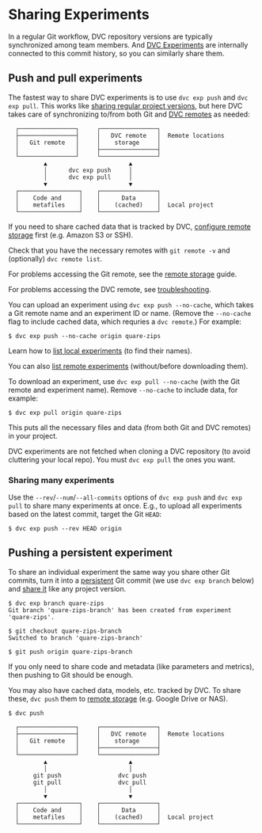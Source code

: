 # Sharing Experiments

In a regular Git workflow, <abbr>DVC repository</abbr> versions are typically
synchronized among team members. And [DVC Experiments] are internally connected
to this commit history, so you can similarly share them.

[dvc experiments]: /doc/user-guide/experiment-management

## Push and pull experiments

The fastest way to share DVC experiments is to use `dvc exp push` and
`dvc exp pull`. This works like [sharing regular project
versions][sharing-data], but here DVC takes care of synchronizing to/from both
Git and [DVC remotes][remote storage] as needed:

```
  ┌────────────────┐     ┌────────────────┐
  ├────────────────┤     │   DVC remote   │  Remote locations
  │   Git remote   │     │    storage     │
  │                │     ├────────────────┤
  └────────────────┘     └────────────────┘
          ▲                       ▲
          │      dvc exp push     │
          │      dvc exp pull     │
          ▼                       ▼
  ┌─────────────────┐    ┌────────────────┐
  │    Code and     │    │      Data      │
  │    metafiles    │    │    (cached)    │  Local project
  └─────────────────┘    └────────────────┘
```

[remote storage]: /doc/user-guide/data-management/remote-storage
[sharing-data]: /doc/start/data-management/data-versioning#storing-and-sharing

If you need to share <abbr>cached</abbr> data that is tracked by DVC, [configure
remote storage] first (e.g. Amazon S3 or SSH).

[configure remote storage]:
  https://dvc.org/doc/user-guide/data-management/remote-storage#configuration

<admon type="tip">

Check that you have the necessary remotes with `git remote -v` and (optionally)
`dvc remote list`.

For problems accessing the Git remote, see the [remote storage] guide.

For problems accessing the DVC remote, see [troubleshooting].

[remote storage]: /doc/user-guide/data-management/remote-storage
[troubleshooting]: /doc/user-guide/troubleshooting#git-auth

</admon>

You can upload an experiment using `dvc exp push --no-cache`, which takes a Git
remote name and an experiment ID or name. (Remove the `--no-cache` flag to
include <abbr>cached</abbr> data, which requries a `dvc remote`.) For example:

```cli
$ dvc exp push --no-cache origin quare-zips
```

<admon type="tip">

Learn how to [list local experiments] (to find their names).

You can also [list remote experiments] (without/before downloading them).

[list local experiments]:
  /doc/user-guide/experiment-management/comparing-experiments#list-experiments-in-the-project
[list remote experiments]:
  /doc/user-guide/experiment-management/comparing-experiments#list-experiments-saved-remotely

</admon>

To download an experiment, use `dvc exp pull --no-cache` (with the Git remote
and experiment name). Remove `--no-cache` to include data, for example:

```cli
$ dvc exp pull origin quare-zips
```

This puts all the necessary files and data (from both Git and DVC remotes) in
your project.

<admon type="warn">

DVC experiments are not fetched when cloning a <abbr>DVC repository</abbr> (to
avoid cluttering your local repo). You must `dvc exp pull` the ones you want.

</admon>

### Sharing many experiments

Use the `--rev`/`--num`/`--all-commits` options of `dvc exp push` and
`dvc exp pull` to share many experiments at once. E.g., to upload all
experiments based on the latest commit, target the Git `HEAD`:

```
$ dvc exp push --rev HEAD origin
```

## Pushing a persistent experiment

To share an individual experiment the same way you share other Git commits, turn
it into a
[persistent](/doc/user-guide/experiment-management/persisting-experiments) Git
commit (we use `dvc exp branch` below) and [share it][sharing-data] like any
project version.

```cli
$ dvc exp branch quare-zips
Git branch 'quare-zips-branch' has been created from experiment 'quare-zips'.

$ git checkout quare-zips-branch
Switched to branch 'quare-zips-branch'

$ git push origin quare-zips-branch
```

If you only need to share code and metadata (like parameters and metrics), then
pushing to Git should be enough.

You may also have <abbr>cached</abbr> data, models, etc. tracked by DVC. To
share these, `dvc push` them to [remote storage] (e.g. Google Drive or NAS).

```cli
$ dvc push
```

```
  ┌────────────────┐     ┌────────────────┐
  ├────────────────┤     │   DVC remote   │  Remote locations
  │   Git remote   │     │    storage     │
  │                │     ├────────────────┤
  └────────────────┘     └────────────────┘
          ▲                       ▲
          │                       │
       git push                dvc push
       git pull                dvc pull
          │                       │
          ▼                       ▼
  ┌─────────────────┐    ┌────────────────┐
  │    Code and     │    │      Data      │
  │    metafiles    │    │    (cached)    │  Local project
  └─────────────────┘    └────────────────┘
```
